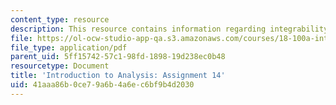 ```yaml
---
content_type: resource
description: This resource contains information regarding integrability.
file: https://ol-ocw-studio-app-qa.s3.amazonaws.com/courses/18-100a-introduction-to-analysis-fall-2012/41aaa86b0ce79a6b4a6ec6bf9b4d2030_MIT18_100AF12_Assign_14.pdf
file_type: application/pdf
parent_uid: 5ff15742-57c1-98fd-1898-19d238ec0b48
resourcetype: Document
title: 'Introduction to Analysis: Assignment 14'
uid: 41aaa86b-0ce7-9a6b-4a6e-c6bf9b4d2030
---
```

